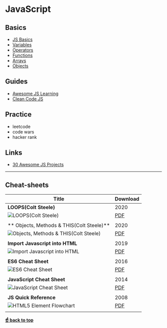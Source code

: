 
# JavaScript

## Basics
* [JS Basics](https://developer.mozilla.org/en-US/docs/Web/JavaScript)
* [Variables](https://developer.mozilla.org/en-US/docs/Learn/JavaScript/First_steps/Variables)
* [Operators](https://developer.mozilla.org/en-US/docs/Learn/JavaScript/First_steps/Math)
* [Functions](https://developer.mozilla.org/en-US/docs/Learn/JavaScript/Building_blocks/Functions)
* [Arrays](https://developer.mozilla.org/en-US/docs/Learn/JavaScript/First_steps/Arrays)
* [Objects](https://developer.mozilla.org/en-US/docs/Learn/JavaScript/Objects/Basics)

## Guides
* [Awesome JS Learning](https://github.com/micromata/awesome-javascript-learning#awesome-javascript-learning--)
* [Clean Code JS](https://github.com/ryanmcdermott/clean-code-javascript#clean-code-javascript)

## Practice
* leetcode
* code wars
* hacker rank

## Links
* [30 Awesome JS Projects](https://javascript30.com/)
----
## Cheat-sheets
| Title                          |Download |
| ------------------------------ |---------|
| **LOOPS(Colt Steele)**      |  2020       |
| ![LOOPS(Colt Steele)]() |[PDF](https://github.com/Tabele86/cheat-sheets/blob/main/javascript/download/Loops.pdf) |
|                                |         |
| ** Objects, Methods & THIS(Colt Steele)**      |  2020       |
| ![Objects, Methods & THIS(Colt Steele)]() |[PDF](https://github.com/Tabele86/cheat-sheets/blob/main/javascript/download/Objects%2C%2BMethods%2C%2B%26%2BThis.pdf) |
|                                |         |
| **Import Javascript into HTML**      |  2019       |
| ![Import Javascript into HTML]() |[PDF](https://github.com/Tabele86/cheat-sheets/blob/main/javascript/download/import-javascript-summary.pdf) |
|                                |         |
| **ES6 Cheat Sheet**   |     2016    |
| ![ES6 Cheat Sheet]() |  [PDF](https://github.com/Tabele86/cheat-sheets/blob/main/javascript/download/es6-cheat-sheet.pdf) |
|                                |         |
| **JavaScript Cheat Sheet** |       2014     |
| ![JavaScript Cheat Sheet]() | [PDF](https://github.com/Tabele86/cheat-sheets/blob/main/javascript/download/javascript-cheat-sheet.pdf) |
|                                |        |
| **JS Quick Reference**    |   2008     |
| ![HTML5 Element Flowchart]() |  [PDF](https://github.com/Tabele86/cheat-sheets/blob/main/javascript/download/javascript-quick-reference.pdf) |
|                                |        |

**[☝ back to top](#javascript)**

